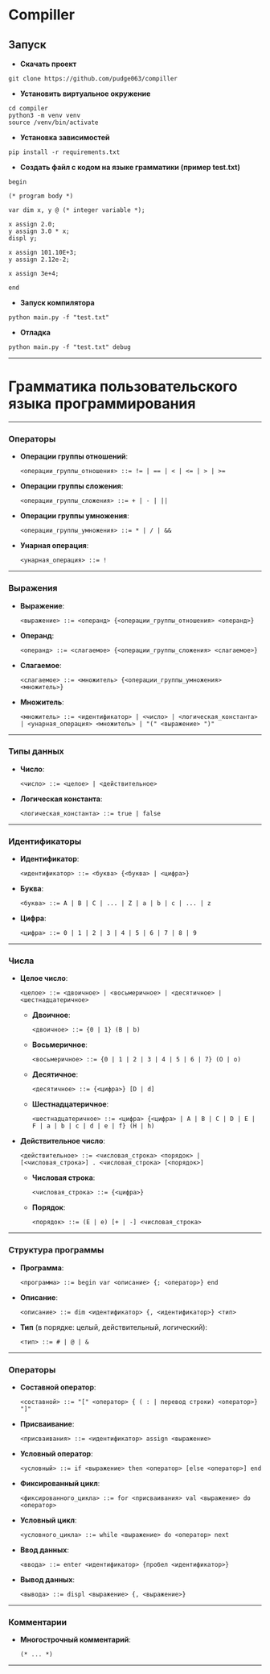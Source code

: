 # Compiller

## Запуск

- **Скачать проект**
```
git clone https://github.com/pudge063/compiller
```

- **Установить виртуальное окружение**
```
cd compiler
python3 -m venv venv
source /venv/bin/activate
```

- **Установка зависимостей**
```
pip install -r requirements.txt
```

- **Создать файл с кодом на языке грамматики (пример test.txt)**
```
begin

(* program body *)

var dim x, y @ (* integer variable *);

x assign 2.0;
y assign 3.0 * x;
displ y;

x assign 101.10E+3;
y assign 2.12e-2;

x assign 3e+4;

end

```

- **Запуск компилятора**
```
python main.py -f "test.txt"
```

- **Отладка**
```
python main.py -f "test.txt" debug
```


---

# Грамматика пользовательского языка программирования

---

### Операторы

- **Операции группы отношений**:
  ```plaintext
  <операции_группы_отношения> ::= != | == | < | <= | > | >=
  ```
- **Операции группы сложения**:
  ```plaintext
  <операции_группы_сложения> ::= + | - | ||
  ```
- **Операции группы умножения**:
  ```plaintext
  <операции_группы_умножения> ::= * | / | &&
  ```
- **Унарная операция**:
  ```plaintext
  <унарная_операция> ::= !
  ```

---

### Выражения

- **Выражение**:
  ```plaintext
  <выражение> ::= <операнд> {<операции_группы_отношения> <операнд>}
  ```
- **Операнд**:
  ```plaintext
  <операнд> ::= <слагаемое> {<операции_группы_сложения> <слагаемое>}
  ```
- **Слагаемое**:
  ```plaintext
  <слагаемое> ::= <множитель> {<операции_группы_умножения> <множитель>}
  ```
- **Множитель**:
  ```plaintext
  <множитель> ::= <идентификатор> | <число> | <логическая_константа> | <унарная_операция> <множитель> | "(" <выражение> ")"
  ```

---

### Типы данных

- **Число**:
  ```plaintext
  <число> ::= <целое> | <действительное>
  ```
- **Логическая константа**:
  ```plaintext
  <логическая_константа> ::= true | false
  ```

---

### Идентификаторы

- **Идентификатор**:
  ```plaintext
  <идентификатор> ::= <буква> {<буква> | <цифра>}
  ```
- **Буква**:
  ```plaintext
  <буква> ::= A | B | C | ... | Z | a | b | c | ... | z
  ```
- **Цифра**:
  ```plaintext
  <цифра> ::= 0 | 1 | 2 | 3 | 4 | 5 | 6 | 7 | 8 | 9
  ```

---

### Числа

- **Целое число**:
  ```plaintext
  <целое> ::= <двоичное> | <восьмеричное> | <десятичное> | <шестнадцатеричное>
  ```
  - **Двоичное**:
    ```plaintext
    <двоичное> ::= {0 | 1} (B | b)
    ```
  - **Восьмеричное**:
    ```plaintext
    <восьмеричное> ::= {0 | 1 | 2 | 3 | 4 | 5 | 6 | 7} (O | o)
    ```
  - **Десятичное**:
    ```plaintext
    <десятичное> ::= {<цифра>} [D | d]
    ```
  - **Шестнадцатеричное**:
    ```plaintext
    <шестнадцатеричное> ::= <цифра> {<цифра> | A | B | C | D | E | F | a | b | c | d | e | f} (H | h)
    ```

- **Действительное число**:
  ```plaintext
  <действительное> ::= <числовая_строка> <порядок> | [<числовая_строка>] . <числовая_строка> [<порядок>]
  ```
  - **Числовая строка**:
    ```plaintext
    <числовая_строка> ::= {<цифра>}
    ```
  - **Порядок**:
    ```plaintext
    <порядок> ::= (E | e) [+ | -] <числовая_строка>
    ```

---

### Структура программы

- **Программа**:
  ```plaintext
  <программа> ::= begin var <описание> {; <оператор>} end
  ```
- **Описание**:
  ```plaintext
  <описание> ::= dim <идентификатор> {, <идентификатор>} <тип>
  ```
- **Тип** (в порядке: целый, действительный, логический):
  ```plaintext
  <тип> ::= # | @ | &
  ```

---

### Операторы

- **Составной оператор**:
  ```plaintext
  <составной> ::= "[" <оператор> { ( : | перевод строки) <оператор>} "]"
  ```
- **Присваивание**:
  ```plaintext
  <присваивания> ::= <идентификатор> assign <выражение>
  ```
- **Условный оператор**:
  ```plaintext
  <условный> ::= if <выражение> then <оператор> [else <оператор>] end
  ```
- **Фиксированный цикл**:
  ```plaintext
  <фиксированного_цикла> ::= for <присваивания> val <выражение> do <оператор>
  ```
- **Условный цикл**:
  ```plaintext
  <условного_цикла> ::= while <выражение> do <оператор> next
  ```
- **Ввод данных**:
  ```plaintext
  <ввода> ::= enter <идентификатор> {пробел <идентификатор>}
  ```
- **Вывод данных**:
  ```plaintext
  <вывода> ::= displ <выражение> {, <выражение>}
  ```

---

### Комментарии

- **Многострочный комментарий**:
  ```plaintext
  (* ... *)
  ```

---

